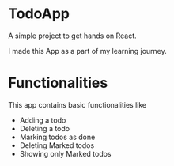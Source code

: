 # TodoApp
A simple project to get hands on React.

I made this App as a part of my learning journey.

# Functionalities
This app contains basic functionalities like

<ul>
    <li>Adding a todo</li>
    <li>Deleting a todo</li>
    <li>Marking todos as done</li>
    <li>Deleting Marked todos</li>
    <li>Showing only Marked todos</li>
</ul>